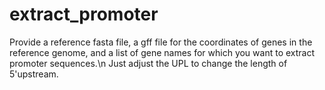 # extract_promoter
Provide a reference fasta file, a gff file for the coordinates of genes in the reference genome, and a list of gene names for which you want to extract promoter sequences.\n
Just adjust the UPL to change the length of 5'upstream.  
